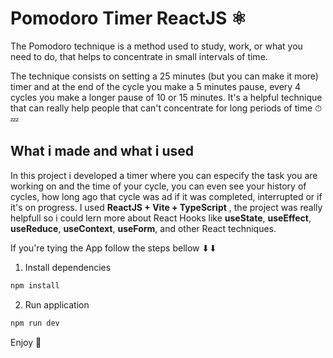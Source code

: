 # Pomodoro Timer ReactJS ⚛

The Pomodoro technique is a method used to study, work, or what you need to do, that helps to concentrate in small intervals of time.

 The technique consists on setting a 25 minutes (but you can make it more) timer and at the end of the cycle you make a 5 minutes pause, every 4 cycles you make a longer pause of 10 or 15 minutes. It's a helpful technique that can really help people that can't concentrate for long periods of time ⏱💤

## What i made and what i used

 In this project i developed a timer where you can especify the task you are working on and the time of your cycle, you can even see your history of cycles, how long ago that cycle was ad if it was completed, interrupted or if it's on progress. I used **ReactJS + Vite + TypeScript** , the project was really helpfull so i could lern more about React Hooks like **useState**, **useEffect**, **useReduce**, **useContext**, **useForm**, and other React techniques.
 
 If you're tying the App follow the steps bellow ⬇⬇

1. Install dependencies
```jsx
npm install  
```

2. Run application 
```jsx
npm run dev
```

Enjoy 🥳

